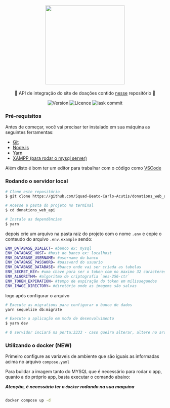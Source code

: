<h1 align="center">
    <img src="https://user-images.githubusercontent.com/54871916/131072118-025504ed-94c7-46f0-b527-43515359c942.png" width="250px" />
</h1>
<p align="center">🚀 API de integração do site de doações contido <a href="https://github.com/luizbp/doacoesWeb">nesse</a> repositório 🚀</p>

<p align="center"> 
  <img src="https://img.shields.io/github/package-json/v/Squad-Beato-Carlo-Acutis/donations_web_api" alt="Version">
  <img src="https://img.shields.io/github/license/Squad-Beato-Carlo-Acutis/donations_web_api" alt="Licence">
  <img src="https://img.shields.io/github/commit-activity/w/Squad-Beato-Carlo-Acutis/donations_web_api" alt="lask commit">
</p>

### Pré-requisitos

Antes de começar, você vai precisar ter instalado em sua máquina as seguintes ferramentas:

- [Git](https://git-scm.com)
- [Node.js](https://nodejs.org/en/)
- [Yarn](https://yarnpkg.com/getting-started/install)
- [XAMPP (para rodar o mysql server)](https://www.apachefriends.org/pt_br/index.html)

Além disto é bom ter um editor para trabalhar com o código como [VSCode](https://code.visualstudio.com/)

### Rodando o servidor local

```bash
# Clone este repositório
$ git clone https://github.com/Squad-Beato-Carlo-Acutis/donations_web_api.git

# Acesse a pasta do projeto no terminal
$ cd donations_web_api

# Instale as dependências
$ yarn
```

depois crie um arquivo na pasta raiz do projeto com o nome `.env` e copie o conteudo do arquivo `.env.example` sendo:

```bash
ENV_DATABASE_DIALECT= #banco ex: mysql
ENV_DATABASE_HOST= #host do banco ex: localhost
ENV_DATABASE_USERNAME= #username do banco
ENV_DATABASE_PASSWORD= #password do usuario
ENV_DATABASE_DATABASE= #banco onde vai ser criada as tabelas
ENV_SECRET_KEY= #uma chave para ser o token com no maximo 32 caracteres
ENV_ALGORITHM= #algoritmo de criptografia `aes-256-ctr`
ENV_TOKEN_EXPIRATION= #tempo de expiração do token em milissegundos
ENV_IMAGE_DIRECTORY= #diretório onde as imagems são salvas
```

logo após configurar o arquivo

```bash
# Execute as migrations para configurar o banco de dados
yarn sequelize db:migrate

# Execute a aplicação em modo de desenvolvimento
$ yarn dev

# O servidor inciará na porta:3333 - caso queira alterar, altere no arquivo app/server.ts
```

### Utilizando o docker (NEW)

Primeiro configure as variaveis de ambiente que são iguais as informadas acima no arquivo `compose.yaml`

Para buildar a imagem tanto do MYSQL que é necessário para rodar o app, quanto a do próprio app, basta executar o comando abaixo:

**_Atenção, é necessário ter o `docker` rodando na sua maquina_**

```bash

docker compose up -d

```

